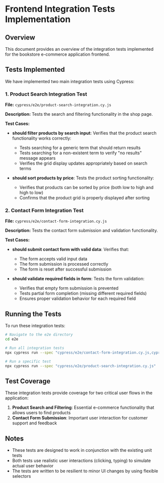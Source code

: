 # Frontend Integration Tests Implementation

## Overview

This document provides an overview of the integration tests implemented for the bookstore e-commerce application frontend.

## Tests Implemented

We have implemented two main integration tests using Cypress:

### 1. Product Search Integration Test

**File:** `cypress/e2e/product-search-integration.cy.js`

**Description:** Tests the search and filtering functionality in the shop page.

**Test Cases:**
- **should filter products by search input**: Verifies that the product search functionality works correctly:
  - Tests searching for a generic term that should return results
  - Tests searching for a non-existent term to verify "no results" message appears
  - Verifies the grid display updates appropriately based on search terms

- **should sort products by price**: Tests the product sorting functionality:
  - Verifies that products can be sorted by price (both low to high and high to low)
  - Confirms that the product grid is properly displayed after sorting

### 2. Contact Form Integration Test

**File:** `cypress/e2e/contact-form-integration.cy.js`

**Description:** Tests the contact form submission and validation functionality.

**Test Cases:**
- **should submit contact form with valid data**: Verifies that:
  - The form accepts valid input data
  - The form submission is processed correctly
  - The form is reset after successful submission

- **should validate required fields in form**: Tests the form validation:
  - Verifies that empty form submission is prevented
  - Tests partial form completion (missing different required fields)
  - Ensures proper validation behavior for each required field

## Running the Tests

To run these integration tests:

```bash
# Navigate to the e2e directory
cd e2e

# Run all integration tests
npx cypress run --spec "cypress/e2e/contact-form-integration.cy.js,cypress/e2e/product-search-integration.cy.js"

# Run a specific test
npx cypress run --spec "cypress/e2e/product-search-integration.cy.js"
```

## Test Coverage

These integration tests provide coverage for two critical user flows in the application:

1. **Product Search and Filtering**: Essential e-commerce functionality that allows users to find products
2. **Contact Form Submission**: Important user interaction for customer support and feedback

## Notes

- These tests are designed to work in conjunction with the existing unit tests
- Both tests use realistic user interactions (clicking, typing) to simulate actual user behavior
- The tests are written to be resilient to minor UI changes by using flexible selectors
